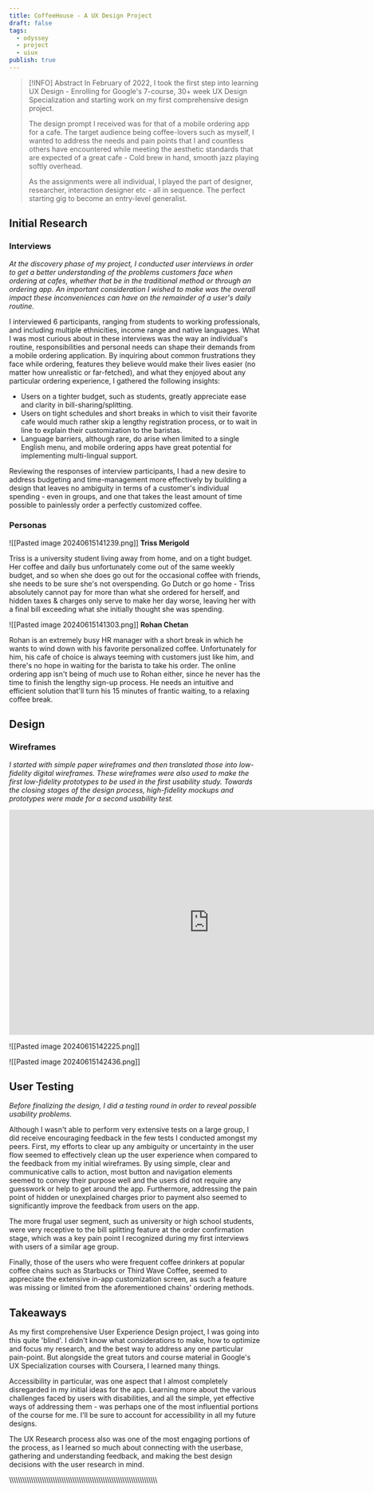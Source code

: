 ```yaml
---
title: CoffeeHouse - A UX Design Project
draft: false
tags:
  - odyssey
  - project
  - uiux
publish: true
---
```



> [!INFO] Abstract
> In February of 2022, I took the first step into learning UX Design - Enrolling for Google's 7-course, 30+ week UX Design Specialization and starting work on my first comprehensive design project.
> 
> The design prompt I received was for that of a mobile ordering app for a cafe. The target audience being coffee-lovers such as myself, I wanted to address the needs and pain points that I and countless others have encountered while meeting the aesthetic standards that are expected of a great cafe - Cold brew in hand, smooth jazz playing softly overhead.
> 
> As the assignments were all individual, I played the part of designer, researcher, interaction designer etc - all in sequence. The perfect starting gig to become an entry-level generalist.

## Initial Research
### Interviews
_At the discovery phase of my project, I conducted user interviews in order to get a better understanding of the problems customers face when ordering at cafes, whether that be in the traditional method or through an ordering app. An important consideration I wished to make was the overall impact these inconveniences can have on the remainder of a user's daily routine._

I interviewed 6 participants, ranging from students to working professionals, and including multiple ethnicities, income range and native languages. What I was most curious about in these interviews was the way an individual's routine, responsibilities and personal needs can shape their demands from a mobile ordering application. By inquiring about common frustrations they face while ordering, features they believe would make their lives easier (no matter how unrealistic or far-fetched), and what they enjoyed about any particular ordering experience, I gathered the following insights:

- Users on a tighter budget, such as students, greatly appreciate ease and clarity in bill-sharing/splitting.
- Users on tight schedules and short breaks in which to visit their favorite cafe would much rather skip a lengthy registration process, or to wait in line to explain their customization to the baristas.
- Language barriers, although rare, do arise when limited to a single English menu, and mobile ordering apps have great potential for implementing multi-lingual support.

Reviewing the responses of interview participants, I had a new desire to address budgeting and time-management more effectively by building a design that leaves no ambiguity in terms of a customer's individual spending - even in groups, and one that takes the least amount of time possible to painlessly order a perfectly customized coffee.

### Personas

![[Pasted image 20240615141239.png]]
**Triss Merigold**

Triss is a university student living away from home, and on a tight budget. Her coffee and daily bus unfortunately come out of the same weekly budget, and so when she does go out for the occasional coffee with friends, she needs to be sure she's not overspending. Go Dutch or go home - Triss absolutely cannot pay for more than what she ordered for herself, and hidden taxes & charges only serve to make her day worse, leaving her with a final bill exceeding what she initially thought she was spending.

![[Pasted image 20240615141303.png]]
**Rohan Chetan**

Rohan is an extremely busy HR manager with a short break in which he wants to wind down with his favorite personalized coffee. Unfortunately for him, his cafe of choice is always teeming with customers just like him, and there's no hope in waiting for the barista to take his order. The online ordering app isn't being of much use to Rohan either, since he never has the time to finish the lengthy sign-up process. He needs an intuitive and efficient solution that'll turn his 15 minutes of frantic waiting, to a relaxing coffee break.

## Design
### Wireframes
_I started with simple paper wireframes and then translated those into low-fidelity digital wireframes. These wireframes were also used to make the first low-fidelity prototypes to be used in the first usability study. Towards the closing stages of the design process, high-fidelity mockups and prototypes were made for a second usability test._
<iframe style="border: 1px solid rgba(0, 0, 0, 0.1);" width="800" height="450" src="https://www.figma.com/embed?embed_host=share&url=https%3A%2F%2Fwww.figma.com%2Fproto%2FSr9bO4BAUVfa8bvJMPjQ5F%2FMobile-Ordering-App-for-a-Cafe---Wireframes-(Copy)%3Fnode-id%3D6-3%26t%3D6Jv4zt1nFziJ13km-1%26scaling%3Dscale-down%26content-scaling%3Dfixed%26page-id%3D0%253A1%26starting-point-node-id%3D6%253A3" allowfullscreen></iframe>

![[Pasted image 20240615142225.png]]

![[Pasted image 20240615142436.png]]

## User Testing
_Before finalizing the design, I did a testing round in order to reveal possible usability problems._

Although I wasn't able to perform very extensive tests on a large group, I did receive encouraging feedback in the few tests I conducted amongst my peers. First, my efforts to clear up any ambiguity or uncertainty in the user flow seemed to effectively clean up the user experience when compared to the feedback from my initial wireframes. By using simple, clear and communicative calls to action, most button and navigation elements seemed to convey their purpose well and the users did not require any guesswork or help to get around the app. Furthermore, addressing the pain point of hidden or unexplained charges prior to payment also seemed to significantly improve the feedback from users on the app.

The more frugal user segment, such as university or high school students, were very receptive to the bill splitting feature at the order confirmation stage, which was a key pain point I recognized during my first interviews with users of a similar age group.

Finally, those of the users who were frequent coffee drinkers at popular coffee chains such as Starbucks or Third Wave Coffee, seemed to appreciate the extensive in-app customization screen, as such a feature was missing or limited from the aforementioned chains' ordering methods.

## Takeaways
As my first comprehensive User Experience Design project, I was going into this quite 'blind'. I didn't know what considerations to make, how to optimize and focus my research, and the best way to address any one particular pain-point. But alongside the great tutors and course material in Google's UX Specialization courses with Coursera, I learned many things.

Accessibility in particular, was one aspect that I almost completely disregarded in my initial ideas for the app. Learning more about the various challenges faced by users with disabilities, and all the simple, yet effective ways of addressing them - was perhaps one of the most influential portions of the course for me. I'll be sure to account for accessibility in all my future designs.

The UX Research process also was one of the most engaging portions of the process, as I learned so much about connecting with the userbase, gathering and understanding feedback, and making the best design decisions with the user research in mind.

\\\\\\\\\\\\\\\\\\\\\\\\\\\\\\\\\\\\\\\\\\\\\\\\\\\\\\\\\\\\\\\\\\\\\\\\\\\\\\\\\\\\\\\\\\\\\\\\\\\\\\\\\\\\\\\\\\\\\\\\\\\\\\\\\\\\\\\\

